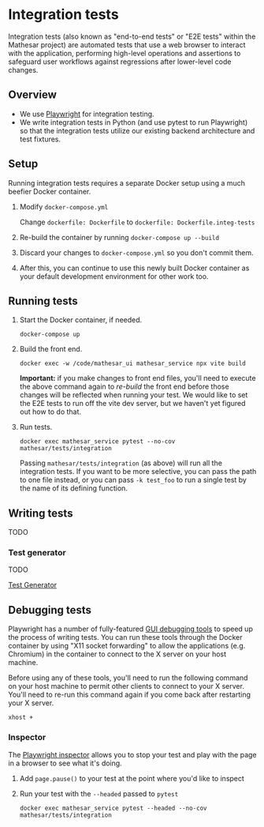 # Integration tests

Integration tests (also known as "end-to-end tests" or "E2E tests" within the Mathesar project) are automated tests that use a web browser to interact with the application, performing high-level operations and assertions to safeguard user workflows against regressions after lower-level code changes.

## Overview

- We use [Playwright](https://playwright.dev) for integration testing.
- We write integration tests in Python (and use pytest to run Playwright) so that the integration tests utilize our existing backend architecture and test fixtures.

## Setup

Running integration tests requires a separate Docker setup using a much beefier Docker container.

1. Modify `docker-compose.yml`

    Change `dockerfile: Dockerfile` to `dockerfile: Dockerfile.integ-tests`

1. Re-build the container by running `docker-compose up --build`
1. Discard your changes to `docker-compose.yml` so you don't commit them.
1. After this, you can continue to use this newly built Docker container as your default development environment for other work too.

## Running tests

1. Start the Docker container, if needed.

    ```
    docker-compose up
    ```

1. Build the front end.

    ```
    docker exec -w /code/mathesar_ui mathesar_service npx vite build
    ```

    **Important:** if you make changes to front end files, you'll need to execute the above command again to _re-build_ the front end before those changes will be reflected when running your test. We would like to set the E2E tests to run off the vite dev server, but we haven't yet figured out how to do that.

1. Run tests.

    ```
    docker exec mathesar_service pytest --no-cov mathesar/tests/integration
    ```

    Passing `mathesar/tests/integration` (as above) will run all the integration tests. If you want to be more selective, you can pass the path to one file instead, or you can pass `-k test_foo` to run a single test by the name of its defining function.

## Writing tests

TODO

### Test generator

TODO

[Test Generator](https://playwright.dev/python/docs/codegen)

## Debugging tests

Playwright has a number of fully-featured [GUI debugging tools](https://playwright.dev/python/docs/debug) to speed up the process of writing tests. You can run these tools through the Docker container by using "X11 socket forwarding" to allow the applications (e.g. Chromium) in the container to connect to the X server on your host machine.

Before using any of these tools, you'll need to run the following command on your host machine to permit other clients to connect to your X server. You'll need to re-run this command again if you come back after restarting your X server.

```
xhost +
```

### Inspector

The [Playwright inspector](https://playwright.dev/python/docs/inspector) allows you to stop your test and play with the page in a browser to see what it's doing.

1. Add `page.pause()` to your test at the point where you'd like to inspect

1. Run your test with the `--headed` passed to `pytest`

    ```
    docker exec mathesar_service pytest --headed --no-cov mathesar/tests/integration
    ```


